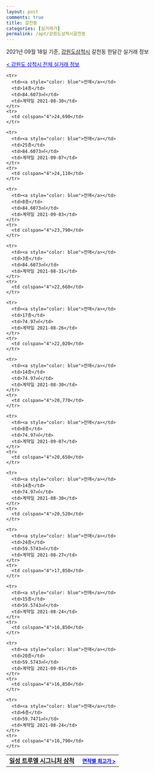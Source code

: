 ```yaml
---
layout: post
comments: true
title: 갈천동
categories: [실거래가]
permalink: /apt/강원도삼척시갈천동
---
```


2021년 09월 18일 기준, <a href="/apt/강원도삼척시">강원도삼척시</a> 갈천동 한달간 실거래 정보

<a style="color: blue;" href="/apt/강원도삼척시">< 강원도 삼척시 전체 실거래 정보</a>
<!---- start ---->
<table>
  <tr>
    <td colspan="4" style="font-weight: bold;"><a href="/apt/강원도삼척시갈천동일성트루엘시그니처삼척">일성 트루엘 시그니처 삼척</a> &nbsp;&nbsp;&nbsp; <a style="color: blue; font-size: smaller;" href="/apt/강원도삼척시갈천동일성트루엘시그니처삼척">면적별 최고가 ></a></td>
  </tr>
    
    <tr>
      <td><a style="color: blue">전매</a></td>
      <td>14층</td>
      <td>84.6073㎡</td>
      <td>계약일 2021-08-30</td>
    </tr>
    <tr>
      <td colspan="4">24,690</td>
    </tr>
      
    <tr>
      <td><a style="color: blue">전매</a></td>
      <td>25층</td>
      <td>84.6073㎡</td>
      <td>계약일 2021-09-07</td>
    </tr>
    <tr>
      <td colspan="4">24,110</td>
    </tr>
      
    <tr>
      <td><a style="color: blue">전매</a></td>
      <td>8층</td>
      <td>84.6073㎡</td>
      <td>계약일 2021-09-03</td>
    </tr>
    <tr>
      <td colspan="4">23,790</td>
    </tr>
      
    <tr>
      <td><a style="color: blue">전매</a></td>
      <td>3층</td>
      <td>84.6073㎡</td>
      <td>계약일 2021-08-31</td>
    </tr>
    <tr>
      <td colspan="4">22,660</td>
    </tr>
      
    <tr>
      <td><a style="color: blue">전매</a></td>
      <td>17층</td>
      <td>74.97㎡</td>
      <td>계약일 2021-08-26</td>
    </tr>
    <tr>
      <td colspan="4">22,020</td>
    </tr>
      
    <tr>
      <td><a style="color: blue">전매</a></td>
      <td>14층</td>
      <td>74.97㎡</td>
      <td>계약일 2021-08-30</td>
    </tr>
    <tr>
      <td colspan="4">20,770</td>
    </tr>
      
    <tr>
      <td><a style="color: blue">전매</a></td>
      <td>8층</td>
      <td>74.97㎡</td>
      <td>계약일 2021-09-07</td>
    </tr>
    <tr>
      <td colspan="4">20,650</td>
    </tr>
      
    <tr>
      <td><a style="color: blue">전매</a></td>
      <td>14층</td>
      <td>74.97㎡</td>
      <td>계약일 2021-08-30</td>
    </tr>
    <tr>
      <td colspan="4">20,520</td>
    </tr>
      
    <tr>
      <td><a style="color: blue">전매</a></td>
      <td>24층</td>
      <td>59.5743㎡</td>
      <td>계약일 2021-08-27</td>
    </tr>
    <tr>
      <td colspan="4">17,050</td>
    </tr>
      
    <tr>
      <td><a style="color: blue">전매</a></td>
      <td>15층</td>
      <td>59.5743㎡</td>
      <td>계약일 2021-08-24</td>
    </tr>
    <tr>
      <td colspan="4">16,850</td>
    </tr>
      
    <tr>
      <td><a style="color: blue">전매</a></td>
      <td>20층</td>
      <td>59.5743㎡</td>
      <td>계약일 2021-09-01</td>
    </tr>
    <tr>
      <td colspan="4">16,850</td>
    </tr>
      
    <tr>
      <td><a style="color: blue">전매</a></td>
      <td>6층</td>
      <td>59.7471㎡</td>
      <td>계약일 2021-08-24</td>
    </tr>
    <tr>
      <td colspan="4">16,790</td>
    </tr>
      
</table>
<!---- end ---->
    